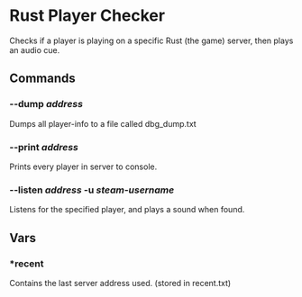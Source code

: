 # Rust Player Checker

Checks if a player is playing on a specific Rust (the game) server, then plays an audio cue.

## Commands

### **--dump** _address_

Dumps all player-info to a file called dbg_dump.txt

### **--print** _address_

Prints every player in server to console.

### **--listen** _address_ **-u** _steam-username_

Listens for the specified player, and plays a sound when found.

## Vars

### \*recent

Contains the last server address used. (stored in recent.txt)
